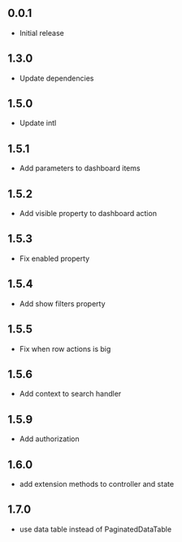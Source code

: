 ## 0.0.1

* Initial release

## 1.3.0

* Update dependencies

## 1.5.0

* Update intl

## 1.5.1

* Add parameters to dashboard items

## 1.5.2

* Add visible property to dashboard action

## 1.5.3

* Fix enabled property

## 1.5.4

* Add show filters property

## 1.5.5

* Fix when row actions is big

## 1.5.6

* Add context to search handler

## 1.5.9

*  Add authorization

## 1.6.0

*  add extension methods to controller and state

## 1.7.0

*  use data table instead of PaginatedDataTable
